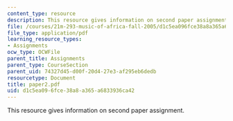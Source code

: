 ```yaml
---
content_type: resource
description: This resource gives information on second paper assignment.
file: /courses/21m-293-music-of-africa-fall-2005/d1c5ea096fce38a8a365a6833936ca42_paper2.pdf
file_type: application/pdf
learning_resource_types:
- Assignments
ocw_type: OCWFile
parent_title: Assignments
parent_type: CourseSection
parent_uid: 74327d45-d00f-20d4-27e3-af295eb6dedb
resourcetype: Document
title: paper2.pdf
uid: d1c5ea09-6fce-38a8-a365-a6833936ca42
---
```

This resource gives information on second paper assignment.

